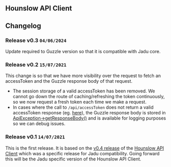## Hounslow API Client

## Changelog

### Release v0.3 `04/06/2024`

Update required to Guzzle version so that it is compatible with Jadu core.

### Release v0.2 `15/07/2021`

This change is so that we have more visibility over the request to fetch an accessToken and the Guzzle response body of that request.
- The session storage of a valid accessToken has been removed. We cannot go down the route of caching/refreshing the token continuously, so we now request a fresh token each time we make a request.
- In cases where the call to `/api/accessToken` does not return a valid accessToken response (eg. [here](https://github.com/LBHounslow/hounslow-api-client-jadu/blob/develop/src/Client/Client.php#L320)), the Guzzle response body is stored in [ApiException->getResponseBody()](https://github.com/LBHounslow/hounslow-api-client-jadu/blob/develop/src/Exception/ApiException.php#L49) and is available for logging purposes so we can debug issues.

### Release v0.1 `14/07/2021`

This is the first release. It is based on the [v0.4 release](https://github.com/LBHounslow/hounslow-api-client/releases/tag/v0.4) of the [Hounslow API Client](https://github.com/LBHounslow/hounslow-api-client) which was a specific release for Jadu compatibility. Going forward this will be the Jadu specific version of the Hounslow API Client. 
